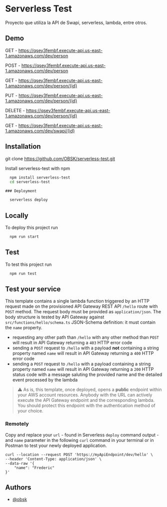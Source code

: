 
# Serverless Test

Proyecto que utiliza la API de Swapi, serverless, lambda, entre otros.


## Demo

GET - https://qsey3fembf.execute-api.us-east-1.amazonaws.com/dev/person

POST - https://qsey3fembf.execute-api.us-east-1.amazonaws.com/dev/person

GET - https://qsey3fembf.execute-api.us-east-1.amazonaws.com/dev/person/{id}

PUT - https://qsey3fembf.execute-api.us-east-1.amazonaws.com/dev/person/{id}

DELETE - https://qsey3fembf.execute-api.us-east-1.amazonaws.com/dev/person/{id}

GET - https://qsey3fembf.execute-api.us-east-1.amazonaws.com/dev/swapi/{id}


## Installation

git clone https://github.com/OBSK/serverless-test.git

Install serverless-test with npm

```bash
  npm install serverless-test
  cd serverless-test
```
    ### Deployment
```bash
  serverless deploy
```

## Locally

To deploy this project run

```bash
  npm run start
```

## Test

To test this project run

```bash
  npm run test
```
## Test your service

This template contains a single lambda function triggered by an HTTP request made on the provisioned API Gateway REST API `/hello` route with `POST` method. The request body must be provided as `application/json`. The body structure is tested by API Gateway against `src/functions/hello/schema.ts` JSON-Schema definition: it must contain the `name` property.

- requesting any other path than `/hello` with any other method than `POST` will result in API Gateway returning a `403` HTTP error code
- sending a `POST` request to `/hello` with a payload **not** containing a string property named `name` will result in API Gateway returning a `400` HTTP error code
- sending a `POST` request to `/hello` with a payload containing a string property named `name` will result in API Gateway returning a `200` HTTP status code with a message saluting the provided name and the detailed event processed by the lambda

> :warning: As is, this template, once deployed, opens a **public** endpoint within your AWS account resources. Anybody with the URL can actively execute the API Gateway endpoint and the corresponding lambda. You should protect this endpoint with the authentication method of your choice.

### Remotely

Copy and replace your `url` - found in Serverless `deploy` command output - and `name` parameter in the following `curl` command in your terminal or in Postman to test your newly deployed application.

```
curl --location --request POST 'https://myApiEndpoint/dev/hello' \
--header 'Content-Type: application/json' \
--data-raw '{
    "name": "Frederic"
}'
```
## Authors

- [@obsk](https://github.com/OBSK)

